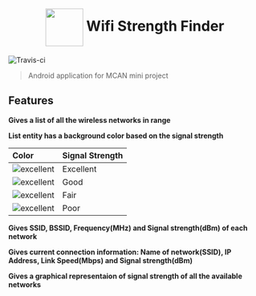 <h1 align="middle">
<img style="vertical-align:middle" width="75" height="75" src="https://user-images.githubusercontent.com/25130101/38110263-9d836666-33b8-11e8-9902-7940c4cf9469.png"/>   Wifi Strength Finder
</h1>

![Travis-ci](https://travis-ci.com/Showndarya/Wifi-Strength-Finder.svg?token=J2kV2bU16arvb5GboaQv&branch=master) 

> Android application for MCAN mini project

## Features

**Gives a list of all the wireless networks in range**

**List entity has a background color based on the signal strength** 

| Color  | Signal Strength  |
| :------------- | :------------- |
| ![excellent](https://placehold.it/15/ABEBC6/000000?text=+)  | Excellent | 
| ![excellent](https://placehold.it/15/F7DC6F/000000?text=+)  | Good  |
| ![excellent](https://placehold.it/15/EDBB99/000000?text=+)  | Fair  |
| ![excellent](https://placehold.it/15/F1948A/000000?text=+)  | Poor  |

**Gives SSID, BSSID, Frequency(MHz) and Signal strength(dBm) of each network**

**Gives current connection information: Name of network(SSID), IP Address, Link Speed(Mbps) and Signal strength(dBm)**

**Gives a graphical representaion of  signal strength of all the available networks**

